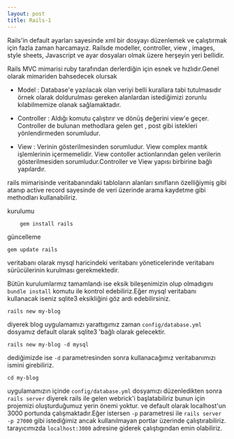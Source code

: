 ```yaml
---
layout: post
title: Rails-1
---
```


Rails'in default ayarları sayesinde xml bir dosyayı düzenlemek ve çalıştırmak için fazla zaman harcamayız.
Railsde modeller, controller, view , images, style sheets, Javascript ve ayar dosyaları olmak üzere herşeyin yeri bellidir.

Rails MVC mimarisi ruby tarafından derlerdiğin için esnek ve hızlıdır.Genel olarak mimariden bahsedecek olursak

- Model : Database'e yazılacak olan veriyi belli kurallara tabi tutulmasıdır örnek olarak doldurulması gereken alanlardan istediğimizi zorunlu kılabilmemize olanak sağlamaktadır.

- Controller : Aldığı komutu çalıştırır ve dönüş değerini view'e geçer. Controller de bulunan methodlara gelen get , post gibi istekleri yönlendirmeden sorumludur.

- View : Verinin gösterilmesinden sorumludur. View complex mantık işlemlerinin içermemelidir. View contoller actionlarından gelen verilerin gösterilmesiden sorumludur.Controller ve View yapısı birbirine bağlı yapılardır.

rails mimarisinde veritabanındaki tabloların alanları sınıfların özelliğiymiş gibi atanıp active record sayesinde de veri üzerinde arama kaydetme gibi methodları kullanabiliriz.

kurulumu
	
        gem install rails

güncelleme
	
	gem update rails

veritabanı olarak mysql haricindeki veritabanı yöneticelerinde veritabanı sürücülerinin kurulması gerekmektedir.

Bütün kurulumlarmız tamamlandı ise eksik bileşenimizin olup olmadıgını `bundle install` komutu ile kontrol edebiliriz.Eğer mysql veritabanı kullanacak
iseniz sqlite3 eksikliğini göz ardı edebilirsiniz.

	rails new my-blog

diyerek blog uygulamamızı yarattıgımız zaman `config/database.yml` dosyamız default olarak sqlite3 'bağlı olarak gelecektir.

	rails new my-blog -d mysql

dediğimizde ise `-d` parametresinden sonra kullanacağımız veritabanımızı ismini girebiliriz.

	cd my-blog

uygulamamızın içinde `config/database.yml` dosyamızı düzenledikten sonra `rails server` diyerek rails ile gelen webrick'i başlatabiliriz bunun için projemizi oluşturduğumuz yerin önemi yoktur.
ve default olarak localhost'un 3000 portunda çalışmaktadır.Eğer istersen `-p` parametresi ile `rails server -p 27000` gibi istediğimiz ancak kullanılmayan portlar üzerinde çalıştırabiliriz.
tarayıcımızda `localhost:3000` adresine giderek çalıştıgından emin olabiliriz.



 
